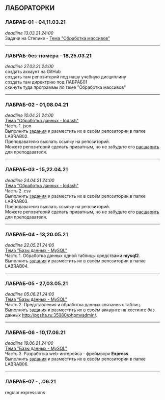 ## ЛАБОРАТОРКИ

### ЛАБРАБ-01 - 04,11.03.21  
_deadline 13.03.21 24:00_  
Задачи на Степике - [Тема "Обработка массивов"](https://stepik.org/lesson/416145/)  

---  

### ЛАБРАБ-без-номера - 18,25.03.21  
_deadline 27.03.21 24:00_  
создать аккаунт на GitHub  
создать там репозиторий под нашу учебную дисциплину  
создать там директрию под ЛАБРАБ01  
скинуть туда программы по теме "Обработка массивов"  

---  

### ЛАБРАБ-02 - 01,08.04.21  
_deadline 10.04.21 24:00_  
[Тема "Обработка данных - lodash"](/theme-05-lodash/)  
Часть 1. json  
Выполнить [задания](./LABRAB02/) и разместить их в своём репозитории в папке LABRAB02.  
Преподавателю выслать ссылку на репозиторий.  
Можете репозиторий сделать приватным, но не забудьте его [расшарить](/pdf/shareGit.pdf) для преподавателя.  

---  

### ЛАБРАБ-03 - 15,22.04.21  
_deadline 24.04.21 24:00_  
[Тема "Обработка данных - lodash"](/theme-05-lodash/)  
Часть 2. csv  
Выполнить [задания](./LABRAB03/) и разместить их в своём репозитории в папке LABRAB03.  
Преподавателю выслать ссылку на репозиторий.  
Можете репозиторий сделать приватным, но не забудьте его [расшарить](/pdf/shareGit.pdf) для преподавателя.  

---  

### ЛАБРАБ-04 - 13,20.05.21  
_deadline 22.05.21 24:00_  
[Тема "Базы данных - MySQL"](/theme-06-MySQL/)  
Часть 1. Обработка данных одной таблицы средствами **mysql2**.  
Выполнить [задания](./LABRAB04/) и разместить их в своём репозитории в папке LABRAB04.  

---  

### ЛАБРАБ-05 - 27,03.05.21  
_deadline 05.06.21 24:00_  
[Тема "Базы данных - MySQL"](/theme-06-MySQL/)  
Часть 2. Представления и обработка данных связанных таблиц.  
Выполнить [задания](./LABRAB05/) и разместить их в своём аккаунте на хостинге баз данных http://pgsha.ru:35080/phpmyadmin/.  

---  

### ЛАБРАБ-06 - 10,17.06.21  
_deadline 19.06.21 24:00_  
[Тема "Базы данных - MySQL"](/theme-06-MySQL/)  
Часть 3. Разработка web-интерейса - фреймворк **Express**.  
Выполнить [задания](./LABRAB06/) и разместить их в своём репозитории в папке LABRAB06.  

---  

### ЛАБРАБ-07 - __,__.06.21  
regular expressions  

```

```
